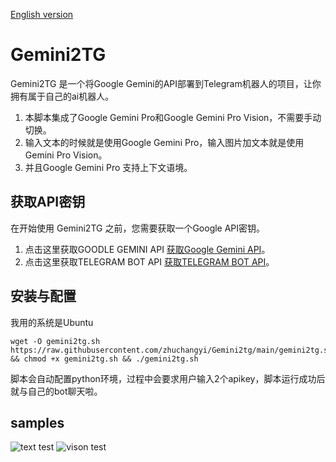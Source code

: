[English version](README.en.md)
# Gemini2TG

Gemini2TG 是一个将Google Gemini的API部署到Telegram机器人的项目，让你拥有属于自己的ai机器人。  
1. 本脚本集成了Google Gemini Pro和Google Gemini Pro Vision，不需要手动切换。  
2. 输入文本的时候就是使用Google Gemini Pro，输入图片加文本就是使用Gemini Pro Vision。  
3. 并且Google Gemini Pro 支持上下文语境。




## 获取API密钥

在开始使用 Gemini2TG 之前，您需要获取一个Google API密钥。

1. 点击这里获取GOODLE GEMINI API [获取Google Gemini API](https://makersuite.google.com/app/apikey)。
2. 点击这里获取TELEGRAM BOT API [获取TELEGRAM BOT API](https://telegram.me/BotFather)。


## 安装与配置

我用的系统是Ubuntu
```#bash
wget -O gemini2tg.sh https://raw.githubusercontent.com/zhuchangyi/Gemini2tg/main/gemini2tg.sh && chmod +x gemini2tg.sh && ./gemini2tg.sh 
```
脚本会自动配置python环境，过程中会要求用户输入2个apikey，脚本运行成功后就与自己的bot聊天啦。
## samples  
![text test](https://github.com/zhuchangyi/Gemini2tg/blob/main/test.png "test")
![vison test](https://github.com/zhuchangyi/Gemini2tg/blob/main/vision_test.png "vison_test")







